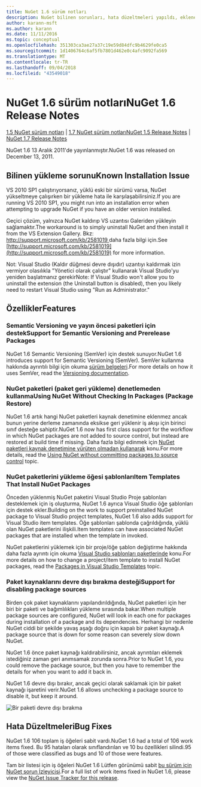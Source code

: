 ```yaml
---
title: NuGet 1.6 sürüm notları
description: NuGet bilinen sorunları, hata düzeltmeleri yapıldı, eklenen özellikler ve dcr 1.6 için sürüm notları.
author: karann-msft
ms.author: karann
ms.date: 11/11/2016
ms.topic: conceptual
ms.openlocfilehash: 351303ca3ae27a37c19e59d84dfc9b4629fe0ca5
ms.sourcegitcommit: 1d1406764c6af5fb7801d462e0c4afc9092fa569
ms.translationtype: MT
ms.contentlocale: tr-TR
ms.lasthandoff: 09/04/2018
ms.locfileid: "43549018"
---
```

 # <a name="nuget-16-release-notes"></a><span data-ttu-id="51dbc-103">NuGet 1.6 sürüm notları</span><span class="sxs-lookup"><span data-stu-id="51dbc-103">NuGet 1.6 Release Notes</span></span>

<span data-ttu-id="51dbc-104">[1.5 NuGet sürüm notları](../release-notes/nuget-1.5.md) | [1.7 NuGet sürüm notları](../release-notes/nuget-1.7.md)</span><span class="sxs-lookup"><span data-stu-id="51dbc-104">[NuGet 1.5 Release Notes](../release-notes/nuget-1.5.md) | [NuGet 1.7 Release Notes](../release-notes/nuget-1.7.md)</span></span>

<span data-ttu-id="51dbc-105">NuGet 1.6 13 Aralık 2011'de yayınlanmıştır.</span><span class="sxs-lookup"><span data-stu-id="51dbc-105">NuGet 1.6 was released on December 13, 2011.</span></span>

## <a name="known-installation-issue"></a><span data-ttu-id="51dbc-106">Bilinen yükleme sorunu</span><span class="sxs-lookup"><span data-stu-id="51dbc-106">Known Installation Issue</span></span>
<span data-ttu-id="51dbc-107">VS 2010 SP1 çalıştırıyorsanız, yüklü eski bir sürümü varsa, NuGet yükseltmeye çalışırken bir yükleme hata ile karşılaşabilirsiniz.</span><span class="sxs-lookup"><span data-stu-id="51dbc-107">If you are running VS 2010 SP1, you might run into an installation error when attempting to upgrade NuGet if you have an older version installed.</span></span>

<span data-ttu-id="51dbc-108">Geçici çözüm, yalnızca NuGet kaldırıp VS uzantısı Galeriden yükleyin sağlamaktır.</span><span class="sxs-lookup"><span data-stu-id="51dbc-108">The workaround is to simply uninstall NuGet and then install it from the VS Extension Gallery.</span></span>  <span data-ttu-id="51dbc-109">Bkz: [ http://support.microsoft.com/kb/2581019 ](http://support.microsoft.com/kb/2581019) daha fazla bilgi için.</span><span class="sxs-lookup"><span data-stu-id="51dbc-109">See [http://support.microsoft.com/kb/2581019](http://support.microsoft.com/kb/2581019) for more information.</span></span>

<span data-ttu-id="51dbc-110">Not: Visual Studio (Kaldır düğmesi devre dışıdır) uzantıyı kaldırmak izin vermiyor olasılıkla "Yönetici olarak çalıştır" kullanarak Visual Studio'yu yeniden başlatmanız gerekir</span><span class="sxs-lookup"><span data-stu-id="51dbc-110">Note: If Visual Studio won't allow you to uninstall the extension (the Uninstall button is disabled), then you likely need to restart Visual Studio using "Run as Administrator."</span></span>

## <a name="features"></a><span data-ttu-id="51dbc-111">Özellikler</span><span class="sxs-lookup"><span data-stu-id="51dbc-111">Features</span></span>

### <a name="support-for-semantic-versioning-and-prerelease-packages"></a><span data-ttu-id="51dbc-112">Semantic Versioning ve yayın öncesi paketleri için destek</span><span class="sxs-lookup"><span data-stu-id="51dbc-112">Support for Semantic Versioning and Prerelease Packages</span></span>
<span data-ttu-id="51dbc-113">NuGet 1.6 Semantic Versioning (SemVer) için destek sunuyor.</span><span class="sxs-lookup"><span data-stu-id="51dbc-113">NuGet 1.6 introduces support for Semantic Versioning (SemVer).</span></span> <span data-ttu-id="51dbc-114">SemVer kullanma hakkında ayrıntılı bilgi için okuma [sürüm belgeleri](../create-packages/prerelease-packages.md).</span><span class="sxs-lookup"><span data-stu-id="51dbc-114">For more details on how it uses SemVer, read the [Versioning documentation](../create-packages/prerelease-packages.md).</span></span>

### <a name="using-nuget-without-checking-in-packages-package-restore"></a><span data-ttu-id="51dbc-115">NuGet paketleri (paket geri yükleme) denetlemeden kullanma</span><span class="sxs-lookup"><span data-stu-id="51dbc-115">Using NuGet Without Checking In Packages (Package Restore)</span></span>
<span data-ttu-id="51dbc-116">NuGet 1.6 artık hangi NuGet paketleri kaynak denetimine eklenmez ancak bunun yerine derleme zamanında eksikse geri yüklenir iş akışı için birinci sınıf desteğe sahiptir.</span><span class="sxs-lookup"><span data-stu-id="51dbc-116">NuGet 1.6 now has first class support for the workflow in which NuGet packages are not added to source control, but instead are restored at build time if missing.</span></span> <span data-ttu-id="51dbc-117">Daha fazla bilgi edinmek için [NuGet paketleri kaynak denetimine yürüten olmadan kullanarak](../consume-packages/packages-and-source-control.md) konu.</span><span class="sxs-lookup"><span data-stu-id="51dbc-117">For more details, read the [Using NuGet without committing packages to source control](../consume-packages/packages-and-source-control.md) topic.</span></span>

### <a name="item-templates-that-install-nuget-packages"></a><span data-ttu-id="51dbc-118">NuGet paketlerini yükleme öğesi şablonları</span><span class="sxs-lookup"><span data-stu-id="51dbc-118">Item Templates That Install NuGet Packages</span></span>
<span data-ttu-id="51dbc-119">Önceden yüklenmiş NuGet paketini Visual Studio Proje şablonları desteklemek için iş oluşturma, NuGet 1.6 ayrıca Visual Studio öğe şablonları için destek ekler.</span><span class="sxs-lookup"><span data-stu-id="51dbc-119">Building on the work to support preinstalled NuGet package to Visual Studio project templates, NuGet 1.6 also adds support for Visual Studio item templates.</span></span> <span data-ttu-id="51dbc-120">Öğe şablonları şablonda çağrıldığında, yüklü olan NuGet paketlerini ilişkili.</span><span class="sxs-lookup"><span data-stu-id="51dbc-120">Item templates can have associated NuGet packages that are installed when the template in invoked.</span></span>

<span data-ttu-id="51dbc-121">NuGet paketlerini yüklemek için bir proje/öğe şablon değiştirme hakkında daha fazla ayrıntı için okuma [Visual Studio şablonları paketlerinde](../visual-studio-extensibility/visual-studio-templates.md) konu.</span><span class="sxs-lookup"><span data-stu-id="51dbc-121">For more details on how to change a project/item template to install NuGet packages, read the [Packages in Visual Studio Templates](../visual-studio-extensibility/visual-studio-templates.md) topic.</span></span>

### <a name="support-for-disabling-package-sources"></a><span data-ttu-id="51dbc-122">Paket kaynaklarını devre dışı bırakma desteği</span><span class="sxs-lookup"><span data-stu-id="51dbc-122">Support for disabling package sources</span></span>
<span data-ttu-id="51dbc-123">Birden çok paket kaynaklarını yapılandırıldığında, NuGet paketleri için her biri bir paketi ve bağımlılıkları yükleme sırasında bakar.</span><span class="sxs-lookup"><span data-stu-id="51dbc-123">When multiple package sources are configured, NuGet will look in each one for packages during installation of a package and its dependencies.</span></span> <span data-ttu-id="51dbc-124">Herhangi bir nedenle NuGet ciddi bir şekilde yavaş aşağı doğru için kapalı bir paket kaynağı.</span><span class="sxs-lookup"><span data-stu-id="51dbc-124">A package source that is down for some reason can severely slow down NuGet.</span></span>

<span data-ttu-id="51dbc-125">NuGet 1.6 önce paket kaynağı kaldırabilirsiniz, ancak ayrıntıları eklemek istediğiniz zaman geri anımsamak zorunda sonra.</span><span class="sxs-lookup"><span data-stu-id="51dbc-125">Prior to NuGet 1.6, you could remove the package source, but then you have to remember the details for when you want to add it back in.</span></span>

<span data-ttu-id="51dbc-126">NuGet 1.6 devre dışı bırakır, ancak geçici olarak saklamak için bir paket kaynağı işaretini verir.</span><span class="sxs-lookup"><span data-stu-id="51dbc-126">NuGet 1.6 allows unchecking a package source to disable it, but keep it around.</span></span>

![Bir paketi devre dışı bırakma](./media/package-source-with-disabled-source.png)

## <a name="bug-fixes"></a><span data-ttu-id="51dbc-128">Hata Düzeltmeleri</span><span class="sxs-lookup"><span data-stu-id="51dbc-128">Bug Fixes</span></span>
<span data-ttu-id="51dbc-129">NuGet 1.6 106 toplam iş öğeleri sabit vardı.</span><span class="sxs-lookup"><span data-stu-id="51dbc-129">NuGet 1.6 had a total of 106 work items fixed.</span></span> <span data-ttu-id="51dbc-130">Bu 95 hataları olarak sınıflandırılan ve 10 bu özellikleri silindi.</span><span class="sxs-lookup"><span data-stu-id="51dbc-130">95 of those were classified as bugs and 10 of those were features.</span></span>

<span data-ttu-id="51dbc-131">Tam bir listesi için iş öğeleri NuGet 1.6 Lütfen görünümü sabit [bu sürüm için NuGet sorun İzleyicisi](http://nuget.codeplex.com/workitem/list/advanced?keyword=&status=Closed&type=All&priority=All&release=NuGet%201.6&assignedTo=All&component=All&sortField=Votes&sortDirection=Descending&page=0).</span><span class="sxs-lookup"><span data-stu-id="51dbc-131">For a full list of work items fixed in NuGet 1.6, please view the [NuGet Issue Tracker for this release](http://nuget.codeplex.com/workitem/list/advanced?keyword=&status=Closed&type=All&priority=All&release=NuGet%201.6&assignedTo=All&component=All&sortField=Votes&sortDirection=Descending&page=0).</span></span>
